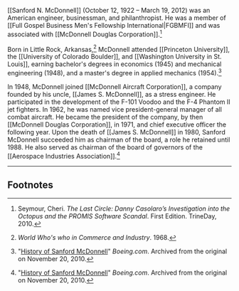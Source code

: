 [[Sanford N. McDonnell]] (October 12, 1922 – March 19, 2012) was an American engineer, businessman, and philanthropist. He was a member of [[Full Gospel Business Men's Fellowship International|FGBMFI]] and was associated with [[McDonnell Douglas Corporation]].[^1]

Born in Little Rock, Arkansas,[^2] McDonnell attended [[Princeton University]], the [[University of Colorado Boulder]], and [[Washington University in St. Louis]], earning bachelor's degrees in economics (1945) and mechanical engineering (1948), and a master's degree in applied mechanics (1954).[^3]

In 1948, McDonnell joined [[McDonnell Aircraft Corporation]], a company founded by his uncle, [[James S. McDonnell]], as a stress engineer. He participated in the development of the F-101 Voodoo and the F-4 Phantom II jet fighters. In 1962, he was named vice president-general manager of all combat aircraft. He became the president of the company, by then [[McDonnell Douglas Corporation]], in 1971, and chief executive officer the following year. Upon the death of [[James S. McDonnell]] in 1980, Sanford McDonnell succeeded him as chairman of the board, a role he retained until 1988. He also served as chairman of the board of governors of the [[Aerospace Industries Association]].[^3]

---
## Footnotes

[^1]: Seymour, Cheri. *The Last Circle: Danny Casolaro’s Investigation into the Octopus and the PROMIS Software Scandal*. First Edition. TrineDay, 2010.
[^2]: *World Who's who in Commerce and Industry*. 1968.
[^3]: "[History of Sanford McDonnell](https://web.archive.org/web/20101120111514/http://boeing.com/history/mdc/snm.htm)" *Boeing.com*. Archived from the original on November 20, 2010. 